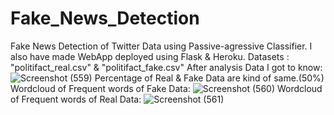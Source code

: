 # Fake_News_Detection
Fake News Detection of Twitter Data using Passive-agressive Classifier. I also have made WebApp deployed using Flask & Heroku.
Datasets :  "politifact_real.csv"  & "politifact_fake.csv"
After analysis Data I got to know:
![Screenshot (559)](https://user-images.githubusercontent.com/56560771/128635798-7a44bf92-895b-45ce-aa2c-d21293b0450e.png)
Percentage of Real & Fake Data  are kind of same.(50%)
Wordcloud of Frequent words of Fake Data:
![Screenshot (560)](https://user-images.githubusercontent.com/56560771/128635905-fa8c8d5d-dafc-425d-9786-672fd9ba7d5e.png)
Wordcloud of Frequent words of Real Data:
![Screenshot (561)](https://user-images.githubusercontent.com/56560771/128635957-ab043f2f-bd8b-434c-bfd4-da54ef31a26f.png)

